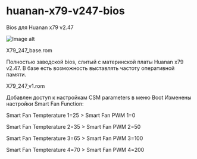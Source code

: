 # huanan-x79-v247-bios

Bios для Huanan x79 v2.47

![Image alt](https://github.com/strap0n/huanan-x79-v2.47-bios/blob/main/huanan-X79-X79-LGA-2011.jpg)

X79_247_base.rom

Полностью заводской bios, слитый с материнской платы Huanan x79 v2.47. В базе есть возможность выставлять частоту оперативной памяти.

X79_247_v1.rom

Добавлен доступ к настройкам CSM parameters в меню Boot
Изменены настройки Smart Fan Function:

  Smart Fan Tempterature 1=25 > Smart Fan PWM 1=0

  Smart Fan Tempterature 2=35 > Smart Fan PWM 2=50

  Smart Fan Tempterature 3=65 > Smart Fan PWM 3=100

  Smart Fan Tempterature 4=70 > Smart Fan PWM 4=200



